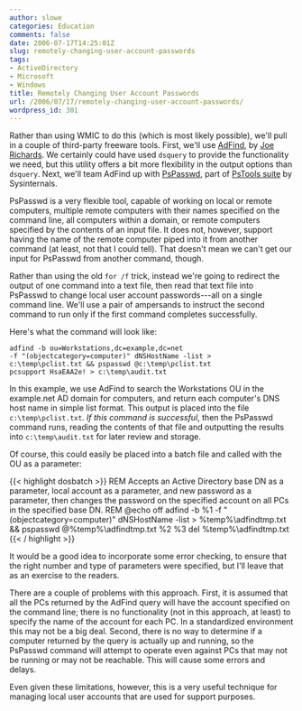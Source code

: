 ```yaml
---
author: slowe
categories: Education
comments: false
date: 2006-07-17T14:25:01Z
slug: remotely-changing-user-account-passwords
tags:
- ActiveDirectory
- Microsoft
- Windows
title: Remotely Changing User Account Passwords
url: /2006/07/17/remotely-changing-user-account-passwords/
wordpress_id: 301
---
```


Rather than using WMIC to do this (which is most likely possible), we'll pull in a couple of third-party freeware tools. First, we'll use [AdFind](http://www.joeware.net/win/free/tools/adfind.htm), by [Joe Richards](http://www.joeware.net/). We certainly could have used `dsquery` to provide the functionality we need, but this utility offers a bit more flexibility in the output options than `dsquery`. Next, we'll team AdFind up with [PsPasswd](http://www.sysinternals.com/Utilities/PsPasswd.html), part of [PsTools suite](http://www.sysinternals.com/Utilities/PsTools.html) by Sysinternals.

PsPasswd is a very flexible tool, capable of working on local or remote computers, multiple remote computers with their names specified on the command line, all computers within a domain, or remote computers specified by the contents of an input file. It does not, however, support having the name of the remote computer piped into it from another command (at least, not that I could tell). That doesn't mean we can't get our input for PsPasswd from another command, though.

Rather than using the old `for /f` trick, instead we're going to redirect the output of one command into a text file, then read that text file into PsPasswd to change local user account passwords---all on a single command line. We'll use a pair of ampersands to instruct the second command to run only if the first command completes successfully.

Here's what the command will look like:

    adfind -b ou=Workstations,dc=example,dc=net 
    -f "(objectcategory=computer)" dNSHostName -list > 
    c:\temp\pclist.txt && pspasswd @c:\temp\pclist.txt 
    pcsupport HsaEAA2e! > c:\temp\audit.txt

In this example, we use AdFind to search the Workstations OU in the example.net AD domain for computers, and return each computer's DNS host name in simple list format. This output is placed into the file `c:\temp\pclist.txt`. _If this command is successful_, then the PsPasswd command runs, reading the contents of that file and outputting the results into `c:\temp\audit.txt` for later review and storage.

Of course, this could easily be placed into a batch file and called with the OU as a parameter:

{{< highlight dosbatch >}}
REM Accepts an Active Directory base DN as a parameter, local account as a parameter, and new password as a parameter, then changes the password on the specified account on all PCs in the specified base DN.
REM
@echo off
adfind -b %1 -f "(objectcategory=computer)" dNSHostName -list > %temp%\adfindtmp.txt && pspasswd @%temp%\adfindtmp.txt %2 %3
del %temp%\adfindtmp.txt
{{< / highlight >}}

It would be a good idea to incorporate some error checking, to ensure that the right number and type of parameters were specified, but I'll leave that as an exercise to the readers.

There are a couple of problems with this approach. First, it is assumed that all the PCs returned by the AdFind query will have the account specified on the command line; there is no functionality (not in this approach, at least) to specify the name of the account for each PC. In a standardized environment this may not be a big deal. Second, there is no way to determine if a computer returned by the query is actually up and running, so the PsPasswd command will attempt to operate even against PCs that may not be running or may not be reachable. This will cause some errors and delays.

Even given these limitations, however, this is a very useful technique for managing local user accounts that are used for support purposes.
